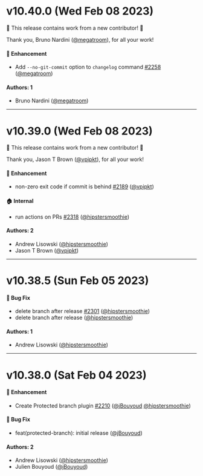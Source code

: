 # v10.40.0 (Wed Feb 08 2023)

:tada: This release contains work from a new contributor! :tada:

Thank you, Bruno Nardini ([@megatroom](https://github.com/megatroom)), for all your work!

#### 🚀 Enhancement

- Add `--no-git-commit` option to `changelog` command [#2258](https://github.com/intuit/auto/pull/2258) ([@megatroom](https://github.com/megatroom))

#### Authors: 1

- Bruno Nardini ([@megatroom](https://github.com/megatroom))

---

# v10.39.0 (Wed Feb 08 2023)

:tada: This release contains work from a new contributor! :tada:

Thank you, Jason T Brown ([@vpipkt](https://github.com/vpipkt)), for all your work!

#### 🚀 Enhancement

- non-zero exit code if commit is behind [#2189](https://github.com/intuit/auto/pull/2189) ([@vpipkt](https://github.com/vpipkt))

#### 🏠 Internal

- run actions on PRs [#2318](https://github.com/intuit/auto/pull/2318) ([@hipstersmoothie](https://github.com/hipstersmoothie))

#### Authors: 2

- Andrew Lisowski ([@hipstersmoothie](https://github.com/hipstersmoothie))
- Jason T Brown ([@vpipkt](https://github.com/vpipkt))

---

# v10.38.5 (Sun Feb 05 2023)

#### 🐛 Bug Fix

- delete branch after release [#2301](https://github.com/intuit/auto/pull/2301) ([@hipstersmoothie](https://github.com/hipstersmoothie))
- delete branch after release ([@hipstersmoothie](https://github.com/hipstersmoothie))

#### Authors: 1

- Andrew Lisowski ([@hipstersmoothie](https://github.com/hipstersmoothie))

---

# v10.38.0 (Sat Feb 04 2023)

#### 🚀 Enhancement

- Create Protected branch plugin [#2210](https://github.com/intuit/auto/pull/2210) ([@jBouyoud](https://github.com/jBouyoud) [@hipstersmoothie](https://github.com/hipstersmoothie))

#### 🐛 Bug Fix

- feat(protected-branch): initial release ([@jBouyoud](https://github.com/jBouyoud))

#### Authors: 2

- Andrew Lisowski ([@hipstersmoothie](https://github.com/hipstersmoothie))
- Julien Bouyoud ([@jBouyoud](https://github.com/jBouyoud))
